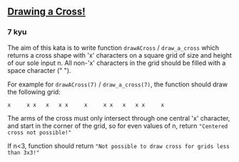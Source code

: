 <h2><a href=https://www.codewars.com/kata/5a036ecb2b651d696f00007c/train/javascript target="_blank">Drawing a Cross!</a></h2><h3>7 kyu</h3><p>The aim of this kata is to write function <code>drawACross</code> / <code>draw_a_cross</code> which returns a cross shape with 'x' characters on a square grid of size and height of our sole input n. All non-'x' characters in the grid should be filled with a space character (" ").</p><p>For example for <code>drawACross(7)</code> / <code>draw_a_cross(7)</code>, the function should draw the following grid:</p><pre><code class="language-javascript"><span class="cm-variable">x</span>     <span class="cm-variable">x</span> <span class="cm-variable">x</span>   <span class="cm-variable">x</span>   <span class="cm-variable">x</span> <span class="cm-variable">x</span>     <span class="cm-variable">x</span>     <span class="cm-variable">x</span> <span class="cm-variable">x</span>   <span class="cm-variable">x</span>   <span class="cm-variable">x</span> <span class="cm-variable">x</span>     <span class="cm-variable">x</span></code></pre><p>The arms of the cross must only intersect through one central 'x' character, and start in the corner of the grid, so for even values of n, return <code>"Centered cross not possible!"</code></p><p>If n&lt;3, function should return <code>"Not possible to draw cross for grids less than 3x3!"</code></p>